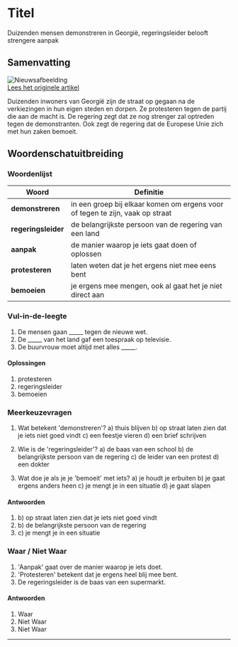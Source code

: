 # Titel

Duizenden mensen demonstreren in Georgië, regeringsleider belooft strengere aanpak

## Samenvatting

![Nieuwsafbeelding](https://prod-img.standaard.be/public/nieuws/lz0zdc-georgia-elections/alternates/BASE_SIXTEEN_NINE/Georgia%20Elections)   
[Lees het originele artikel](https://www.standaard.be/buitenland/tienduizenden-protesteren-in-georgie-premier-kondigt-harder-optreden-aan/95200366.html)

Duizenden inwoners van Georgië zijn de straat op gegaan na de verkiezingen in hun eigen steden en dorpen. Ze protesteren tegen de partij die aan de macht is. De regering zegt dat ze nog strenger zal optreden tegen de demonstranten. Ook zegt de regering dat de Europese Unie zich met hun zaken bemoeit.

## Woordenschatuitbreiding

### Woordenlijst

| Woord | Definitie |
|-------|-----------|
| **demonstreren** | in een groep bij elkaar komen om ergens voor of tegen te zijn, vaak op straat |
| **regeringsleider** | de belangrijkste persoon van de regering van een land |
| **aanpak** | de manier waarop je iets gaat doen of oplossen |
| **protesteren** | laten weten dat je het ergens niet mee eens bent |
| **bemoeien** | je ergens mee mengen, ook al gaat het je niet direct aan |

### Vul-in-de-leegte
1. De mensen gaan _____ tegen de nieuwe wet.
2. De _____ van het land gaf een toespraak op televisie.
3. De buurvrouw moet altijd met alles _____.

#### Oplossingen
1. protesteren
2. regeringsleider
3. bemoeien

### Meerkeuzevragen
1. Wat betekent 'demonstreren'?
   a) thuis blijven
   b) op straat laten zien dat je iets niet goed vindt
   c) een feestje vieren
   d) een brief schrijven

2. Wie is de 'regeringsleider'?
   a) de baas van een school
   b) de belangrijkste persoon van de regering
   c) de leider van een protest
   d) een dokter

3. Wat doe je als je je 'bemoeit' met iets?
   a) je houdt je erbuiten
   b) je gaat ergens anders heen
   c) je mengt je in een situatie
   d) je gaat slapen

#### Antwoorden
1. b) op straat laten zien dat je iets niet goed vindt
2. b) de belangrijkste persoon van de regering
3. c) je mengt je in een situatie

### Waar / Niet Waar
1. 'Aanpak' gaat over de manier waarop je iets doet.
2. 'Protesteren' betekent dat je ergens heel blij mee bent.
3. De regeringsleider is de baas van een supermarkt.

#### Antwoorden
1. Waar
2. Niet Waar
3. Niet Waar
---